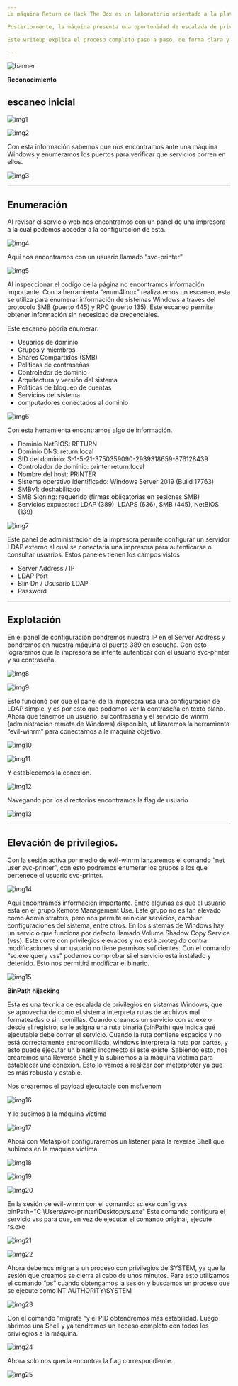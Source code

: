 ```yaml
---
La máquina Return de Hack The Box es un laboratorio orientado a la plataforma Windows, con un enfoque en la enumeración de servicios y explotación de una funcionalidad mal configurada en una impresora de red. A través de una interfaz web vulnerable, es posible obtener credenciales válidas mediante un ataque LDAP sin autenticación, lo que permite el acceso inicial mediante WinRM.

Posteriormente, la máquina presenta una oportunidad de escalada de privilegios mediante una técnica de BinPath Hijacking, aprovechando un servicio con una ruta mal definida. La máquina pone a prueba la comprensión de conceptos como enum4linux, gestión de servicios en Windows, y el uso de herramientas como evil-winrm y Metasploit para lograr la explotación total del sistema.

Este writeup explica el proceso completo paso a paso, de forma clara y didáctica, ideal para quienes están aprendiendo Active Directory, servicios SMB y técnicas de post-explotación en entornos Windows.

---
```

![banner](/secnotes/assets/img/return/return.png)

**Reconocimiento**

escaneo inicial
---
![img1](/secnotes/assets/img/return/1.jpg)

![img2](/secnotes/assets/img/return/2.png)

Con esta información sabemos que nos encontramos ante una
máquina Windows y enumeramos los puertos para verificar que
servicios corren en ellos.

![img3](/secnotes/assets/img/return/3.png)

---
**Enumeración**
---

Al revisar el servicio web nos encontramos con un panel de
una impresora a la cual podemos acceder a la configuración
de esta. 

![img4](/secnotes/assets/img/return/4.png)

Aquí nos encontramos con un usuario llamado “svc-printer”

![img5](/secnotes/assets/img/return/5.png)

Al inspeccionar el código de la página no encontramos información importante. 
Con la herramienta “enum4linux” realizaremos un escaneo, esta se utiliza para enumerar información de sistemas Windows a través del protocolo SMB (puerto 445) y RPC (puerto 135).  Este escaneo permite obtener información sin necesidad de credenciales.

Este escaneo podría enumerar:
-	Usuarios de dominio
-	Grupos y miembros
-	Shares Compartidos (SMB)
-	Políticas de contraseñas
-	Controlador de dominio
-	Arquitectura y versión del sistema
-	Políticas de bloqueo de cuentas
-	Servicios del sistema
-	computadores conectados al dominio

![img6](/secnotes/assets/img/return/6.png)

Con esta herramienta encontramos algo de información.

-	Dominio NetBIOS: RETURN
-	Dominio DNS: return.local
-	SID del dominio: S-1-5-21-3750359090-2939318659-876128439
-	Controlador de dominio: printer.return.local
-	Nombre del host: PRINTER
-	Sistema operativo identificado: Windows Server 2019 (Build 17763)
-	SMBv1: deshabilitado
-	SMB Signing: requerido (firmas obligatorias en sesiones SMB)
-	Servicios expuestos: LDAP (389), LDAPS (636), SMB (445), NetBIOS (139)

![img7](/secnotes/assets/img/return/7.png)

Este panel de administración de la impresora permite configurar un servidor LDAP externo al cual se conectaría una impresora para autenticarse o consultar usuarios. Estos paneles tienen los campos vistos
-	Server Address / IP
-	LDAP Port
-	Blin Dn / Ususario LDAP
-	Password

---
Explotación
---

En el panel de configuración pondremos nuestra IP en el Server Address y pondremos en nuestra máquina el puerto 389 en escucha. Con esto lograremos que la impresora se intente autenticar con el usuario svc-printer y su contraseña.

![img8](/secnotes/assets/img/return/8.png)

![img9](/secnotes/assets/img/return/9.png)

Esto funcionó por que el panel de la impresora usa una configuración de LDAP simple, y es por esto que podemos ver la contraseña en texto plano.
Ahora que tenemos un usuario, su contraseña y el servicio de winrm (administración remota de Windows) disponible, utilizaremos la herramienta “evil-winrm” para conectarnos a la máquina objetivo.

![img10](/secnotes/assets/img/return/10.png)

![img11](/secnotes/assets/img/return/11.png)

Y establecemos la conexión.

![img12](/secnotes/assets/img/return/12.png)

Navegando por los directorios encontramos la flag de usuario

![img13](/secnotes/assets/img/return/13.png)

---
Elevación de privilegios.
---

Con la sesión activa por medio de evil-winrm lanzaremos el comando “net user svc-printer”, con esto podremos enumerar los grupos a los que pertenece el usuario svc-printer.

![img14](/secnotes/assets/img/return/14.png)

Aquí encontramos información importante. Entre algunas es que el usuario esta en el grupo Remote Management Use. Este grupo no es tan elevado como Administrators, pero nos permite reiniciar servicios, cambiar configuraciones del sistema, entre otros.
En los sistemas de Windows hay un servicio que funciona por defecto llamado Volume Shadow Copy Service (vss). Este corre con privilegios elevados y no está protegido contra modificaciones si un usuario no tiene permisos suficientes.
Con el comando “sc.exe query vss” podemos comprobar si el servicio está instalado y detenido. Esto nos permitirá modificar el binario. 

![img15](/secnotes/assets/img/return/15.png)

**BinPath hijacking**

Esta es una técnica de escalada de privilegios en sistemas Windows, que se aprovecha de como el sistema interpreta rutas de archivos mal formateadas o sin comillas. 
Cuando creamos un servicio con sc.exe o desde el registro, se le asigna una ruta binaria (binPath) que indica qué ejecutable debe correr el servicio.
Cuando la ruta contiene espacios y no está correctamente entrecomillada, windows interpreta la ruta por partes, y esto puede ejecutar un binario incorrecto si este existe.
Sabiendo esto, nos crearemos una Reverse Shell y la subiremos a la máquina víctima para establecer una conexión. Esto lo vamos a realizar con meterpreter ya que es más robusta y estable.

Nos crearemos el payload ejecutable con msfvenom

![img16](/secnotes/assets/img/return/16.png)

Y lo subimos a la máquina víctima

![img17](/secnotes/assets/img/return/17.png)

Ahora con Metasploit configuraremos un listener para la reverse Shell que subimos en la máquina víctima.

![img18](/secnotes/assets/img/return/18.png)

![img19](/secnotes/assets/img/return/19.png)

![img20](/secnotes/assets/img/return/20.png)

En la sesión de evil-winrm con el comando:
sc.exe config vss binPath="C:\Users\svc-printer\Desktop\rs.exe"
Este comando configura el servicio vss para que, en vez de ejecutar el comando original, ejecute rs.exe

![img21](/secnotes/assets/img/return/21.png)

![img22](/secnotes/assets/img/return/22.png)

Ahora debemos migrar a un proceso con privilegios de SYSTEM, ya que la sesión que creamos se cierra al cabo de unos minutos. Para esto utilizamos el comando “ps” cuando obtengamos la sesión y buscamos un proceso que se ejecute como NT AUTHORITY\SYSTEM  

![img23](/secnotes/secnotes/assets/img/return/23.png)

Con el comando “migrate “y el PID obtendremos más estabilidad.
Luego abrimos una Shell y ya tendremos un acceso completo con todos los privilegios a la máquina.

![img24](/secnotes/assets/img/return/24.png)

Ahora solo nos queda encontrar la flag correspondiente.

![img25](/secnotes/assets/img/return/25.png)

